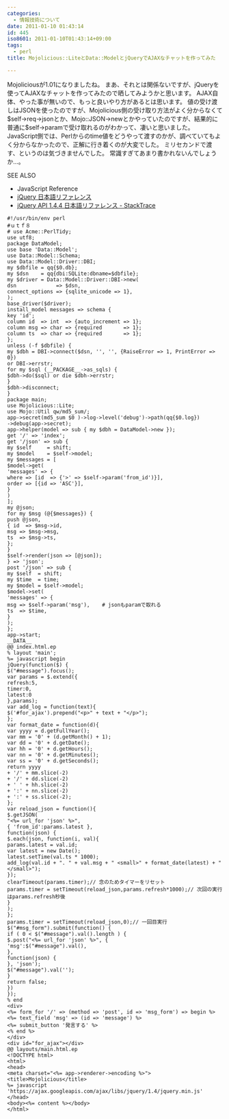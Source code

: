 ```yaml
---
categories:
  - 情報技術について
date: 2011-01-10 01:43:14
id: 445
iso8601: 2011-01-10T01:43:14+09:00
tags:
  - perl
title: Mojolicious::LiteとData::ModelとjQueryでAJAXなチャットを作ってみた

---
```


<p>Mojoliciousが1.01になりましたね。
まあ、それとは関係ないですが、jQueryを使ってAJAXなチャットを作ってみたので晒してみようかと思います。
AJAX自体、やった事が無いので、もっと良いやり方があるとは思います。
値の受け渡しはJSONを使ったのですが、Mojolicious側の受け取り方法がよく分からなくて$self->req->jsonとか、Mojo::JSON->newとかやっていたのですが、結果的に普通に$self->paramで受け取れるのがわかって、凄いと思いました。
JavaScript側では、Perlからのtime値をどうやって渡すのかが、調べていてもよく分からなかったので、正解に行き着くのが大変でした。
ミリセカンドで渡す、というのは気づきませんでした。
常識すぎてあまり書かれないんでしょうか&#133;。</p>

<div>
<p>SEE ALSO</p>
<ul>
<li>JavaScript Reference</li>
<li><a href="http://semooh.jp/jquery/" target="_blank">jQuery 日本語リファレンス</a></li>
<li><a href="http://stacktrace.jp/jquery/api/" target="_blank">jQuery API 1.4.4 日本語リファレンス - StackTrace</a></li>
</ul>
</div>



<pre><code>#!/usr/bin/env perl
#ｕｔｆ８
# use Acme::PerlTidy;
use utf8;
package DataModel;
use base &#39;Data::Model&#39;;
use Data::Model::Schema;
use Data::Model::Driver::DBI;
my &#36;dbfile = qq{&#36;0.db};
my &#36;dsn    = qq{dbi:SQLite:dbname=&#36;dbfile};
my &#36;driver = Data::Model::Driver::DBI-&gt;new(
dsn             =&gt; &#36;dsn,
connect_options =&gt; {sqlite_unicode =&gt; 1},
);
base_driver(&#36;driver);
install_model messages =&gt; schema {
key &#39;id&#39;;
column id  =&gt; int  =&gt; {auto_increment =&gt; 1};
column msg =&gt; char =&gt; {required       =&gt; 1};
column ts  =&gt; char =&gt; {required       =&gt; 1};
};
unless (-f &#36;dbfile) {
my &#36;dbh = DBI-&gt;connect(&#36;dsn, &#39;&#39;, &#39;&#39;, {RaiseError =&gt; 1, PrintError =&gt; 0})
or DBI-&gt;errstr;
for my &#36;sql (__PACKAGE__-&gt;as_sqls) {
&#36;dbh-&gt;do(&#36;sql) or die &#36;dbh-&gt;errstr;
}
&#36;dbh-&gt;disconnect;
}
package main;
use Mojolicious::Lite;
use Mojo::Util qw/md5_sum/;
app-&gt;secret(md5_sum &#36;0 )-&gt;log-&gt;level(&#39;debug&#39;)-&gt;path(qq{&#36;0.log})
-&gt;debug(app-&gt;secret);
app-&gt;helper(model =&gt; sub { my &#36;dbh = DataModel-&gt;new });
get &#39;/&#39; =&gt; &#39;index&#39;;
get &#39;/json&#39; =&gt; sub {
my &#36;self     = shift;
my &#36;model    = &#36;self-&gt;model;
my &#36;messages = [
&#36;model-&gt;get(
&#39;messages&#39; =&gt; {
where =&gt; [id  =&gt; {&#39;&gt;&#39; =&gt; &#36;self-&gt;param(&#39;from_id&#39;)}],
order =&gt; [{id =&gt; &#39;ASC&#39;}],
}
)
];
my @json;
for my &#36;msg (@{&#36;messages}) {
push @json,
{ id  =&gt; &#36;msg-&gt;id,
msg =&gt; &#36;msg-&gt;msg,
ts  =&gt; &#36;msg-&gt;ts,
};
}
&#36;self-&gt;render(json =&gt; [@json]);
} =&gt; &#39;json&#39;;
post &#39;/json&#39; =&gt; sub {
my &#36;self  = shift;
my &#36;time  = time;
my &#36;model = &#36;self-&gt;model;
&#36;model-&gt;set(
&#39;messages&#39; =&gt; {
msg =&gt; &#36;self-&gt;param(&#39;msg&#39;),    # jsonもparamで取れる
ts  =&gt; &#36;time,
}
);
};
app-&gt;start;
__DATA__
@@ index.html.ep
% layout &#39;main&#39;;
%= javascript begin
jQuery(function(&#36;) {
&#36;(&quot;#message&quot;).focus();
var params = &#36;.extend({
refresh:5,
timer:0,
latest:0
},params);
var add_log = function(text){
&#36;(&#39;#for_ajax&#39;).prepend(&quot;&lt;p&gt;&quot; + text + &quot;&lt;/p&gt;&quot;);
};
var format_date = function(d){
var yyyy = d.getFullYear();
var mm = &#39;0&#39; + (d.getMonth() + 1);
var dd = &#39;0&#39; + d.getDate();
var hh = &#39;0&#39; + d.getHours();
var nn = &#39;0&#39; + d.getMinutes();
var ss = &#39;0&#39; + d.getSeconds();
return yyyy
+ &#39;/&#39; + mm.slice(-2)
+ &#39;/&#39; + dd.slice(-2)
+ &#39; &#39; + hh.slice(-2)
+ &#39;:&#39; + nn.slice(-2)
+ &#39;:&#39; + ss.slice(-2);
};
var reload_json = function(){
&#36;.getJSON(
&quot;&lt;%= url_for &#39;json&#39; %&gt;&quot;,
{ &#39;from_id&#39;:params.latest },
function(json) {
&#36;.each(json, function(i, val){
params.latest = val.id;
var latest = new Date();
latest.setTime(val.ts * 1000);
add_log(val.id + &quot;. &quot; + val.msg + &quot; &lt;small&gt;&quot; + format_date(latest) + &quot;&lt;/small&gt;&quot;);
});
clearTimeout(params.timer);// 念のためタイマーをリセット
params.timer = setTimeout(reload_json,params.refresh*1000);// 次回の実行はparams.refresh秒後
}
);
};
params.timer = setTimeout(reload_json,0);// 一回目実行
&#36;(&quot;#msg_form&quot;).submit(function() {
if ( 0 &lt; &#36;(&quot;#message&quot;).val().length ) {
&#36;.post(&quot;&lt;%= url_for &#39;json&#39; %&gt;&quot;, {
&#39;msg&#39;:&#36;(&quot;#message&quot;).val(),
},
function(json) {
}, &#39;json&#39;);
&#36;(&quot;#message&quot;).val(&#39;&#39;);
}
return false;
})
});
% end
&lt;div&gt;
&lt;%= form_for &#39;/&#39; =&gt; (method =&gt; &#39;post&#39;, id =&gt; &#39;msg_form&#39;) =&gt; begin %&gt;
&lt;%= text_field &#39;msg&#39; =&gt; (id =&gt; &#39;message&#39;) %&gt;
&lt;%= submit_button &#39;発言する&#39; %&gt;
&lt;% end %&gt;
&lt;/div&gt;
&lt;div id=&quot;for_ajax&quot;&gt;&lt;/div&gt;
@@ layouts/main.html.ep
&lt;!DOCTYPE html&gt;
&lt;html&gt;
&lt;head&gt;
&lt;meta charset=&quot;&lt;%= app-&gt;renderer-&gt;encoding %&gt;&quot;&gt;
&lt;title&gt;Mojolicious&lt;/title&gt;
%= javascript &#39;https://ajax.googleapis.com/ajax/libs/jquery/1.4/jquery.min.js&#39;
&lt;/head&gt;
&lt;body&gt;&lt;%= content %&gt;&lt;/body&gt;
&lt;/html&gt;
</code></pre>
    	